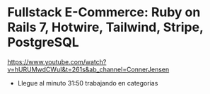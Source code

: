 # Fullstack E-Commerce: Ruby on Rails 7, Hotwire, Tailwind, Stripe, PostgreSQL
<https://www.youtube.com/watch?v=hURUMwdCWuI&t=261s&ab_channel=ConnerJensen>

- Llegue al minuto 31:50 trabajando en categorias